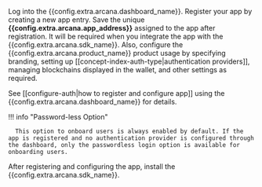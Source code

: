
Log into the {{config.extra.arcana.dashboard_name}}. Register your app by creating a new app entry. Save the unique **{{config.extra.arcana.app_address}}** assigned to the app after registration. It will be required when you integrate the app with the {{config.extra.arcana.sdk_name}}. Also, configure the {{config.extra.arcana.product_name}} product usage by specifying branding, setting up [[concept-index-auth-type|authentication providers]], managing blockchains displayed in the wallet, and other settings as required.

See [[configure-auth|how to register and configure app]] using the {{config.extra.arcana.dashboard_name}} for details.

!!! info "Password-less Option"

      This option to onboard users is always enabled by default. If the app is registered and no authentication provider is configured through the dashboard, only the passwordless login option is available for onboarding users.

After registering and configuring the app, install the {{config.extra.arcana.sdk_name}}.